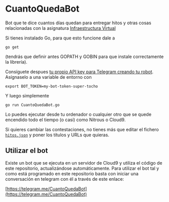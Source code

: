 # CuantoQuedaBot

Bot que te dice cuantos días quedan para entregar hitos y otras cosas
relacionadas con la asignatura
[Infraestructura Virtual](http://jj.github.io/IV)

Si tienes instalado Go, para que esto funcione dale a

	go get

(tendrás que definir antes GOPATH y GOBIN para que instale
correctamente la librería).


Consíguete despues
[tu propio API key para Telegram creando tu robot](http://bytelix.com/guias/crear-propio-bot-telegram/). Asígnaselo
a una variable de entorno con

	export BOT_TOKEN=my-bot-token-super-tocho


Y luego simplemente

	go run CuantoQuedaBot.go

Lo puedes ejecutar desde tu ordenador o cualquier otro que se quede
encendido todo el tiempo (o casi) como Nitrous o Cloud9.

Si quieres cambiar las contestaciones, no tienes más que editar el
fichero [`hitos.json`](hitos.json) y poner los títulos y URLs que
quieras. 


## Utilizar el bot

Existe un bot que se ejecuta en un servidor de Cloud9 y utiliza el código de este repositorio, actualizándose automáticamente. 
Para utilizar el bot tal y como está programado en este repositorio basta con iniciar una conversación en telegram con él a través de este enlace:

[https://telegram.me/CuantoQuedaBot](https://telegram.me/CuantoQuedaBot)
